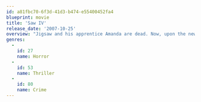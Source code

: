```yaml
---
id: a81fbc70-6f3d-41d3-b474-e55400452fa4
blueprint: movie
title: 'Saw IV'
release_date: '2007-10-25'
overview: "Jigsaw and his apprentice Amanda are dead. Now, upon the news of Detective Kerry's murder, two seasoned FBI profilers, Agent Strahm and Agent Perez, arrive in the terrified community to assist the veteran Detective Hoffman in sifting through Jigsaw's latest grisly remains and piecing together the puzzle. However, when SWAT Commander Rigg is abducted and thrust into a game, the last officer untouched by Jigsaw has but ninety minutes to overcome a series of demented traps and save an old friend...or face the deadly consequences."
genres:
  -
    id: 27
    name: Horror
  -
    id: 53
    name: Thriller
  -
    id: 80
    name: Crime
---
```

